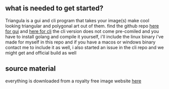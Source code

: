 ## what is needed to get started?
Triangula is a gui and cli program that takes your image(s) make cool looking triangular and polygonal art out of them. find the github repo [here for gui](https://github.com/RH12503/triangula) and [here for cli](https://github.com/RH12503/Triangula-CLI) the cli version does not come pre-comiled and you have to install golang and compile it yourself, i'll include the linux binary i've made for myself in this repo and if you have a macos or windows binary contact me to include it as well, i also started an issue in the cli repo and we might get and official build as well

## source material
everything is downloaded from a royalty free image website [here](https://free-images.com/)
